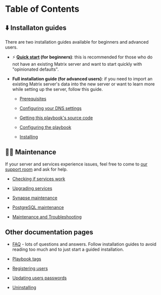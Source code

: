 # Table of Contents

## ⬇️ Installaton guides <!-- NOTE: the 🚀 emoji is used by "Getting started" on README.md -->

There are two installation guides available for beginners and advanced users.

- ⚡ **[Quick start](quick-start.md) (for beginners)**: this is recommended for those who do not have an existing Matrix server and want to start quickly with "opinionated defaults".

- **Full installation guide (for advanced users)**: if you need to import an existing Matrix server's data into the new server or want to learn more while setting up the server, follow this guide.

    - [Prerequisites](prerequisites.md)

    - [Configuring your DNS settings](configuring-dns.md)

    - [Getting this playbook's source code](getting-the-playbook.md)

    - [Configuring the playbook](configuring-playbook.md)

    - [Installing](installing.md)

## 👨‍🔧 Maintenance

If your server and services experience issues, feel free to come to [our support room](https://matrix.to/#/#matrix-docker-ansible-deploy:devture.com) and ask for help.

- [Checking if services work](maintenance-checking-services.md)

- [Upgrading services](maintenance-upgrading-services.md)

- [Synapse maintenance](maintenance-synapse.md)

- [PostgreSQL maintenance](maintenance-postgres.md)

- [Maintenance and Troubleshooting](maintenance-and-troubleshooting.md)

## Other documentation pages <!-- NOTE: this header's title and the section below need optimization -->

- [FAQ](faq.md) - lots of questions and answers. Follow installation guides to avoid reading too much and to just start a guided installation.

- [Playbook tags](playbook-tags.md)

- [Registering users](registering-users.md)

- [Updating users passwords](updating-users-passwords.md)

- [Uninstalling](uninstalling.md)
